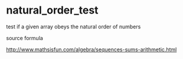natural_order_test
==================

test if a given array obeys the natural order of numbers

source formula

http://www.mathsisfun.com/algebra/sequences-sums-arithmetic.html
